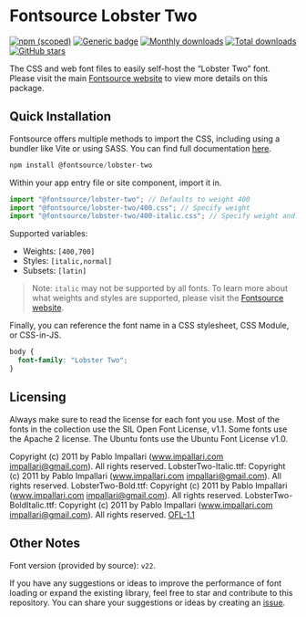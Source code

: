 # Fontsource Lobster Two

[![npm (scoped)](https://img.shields.io/npm/v/@fontsource/lobster-two?color=brightgreen)](https://www.npmjs.com/package/@fontsource/lobster-two) [![Generic badge](https://img.shields.io/badge/fontsource-passing-brightgreen)](https://github.com/fontsource/fontsource) [![Monthly downloads](https://badgen.net/npm/dm/@fontsource/lobster-two)](https://github.com/fontsource/fontsource) [![Total downloads](https://badgen.net/npm/dt/@fontsource/lobster-two)](https://github.com/fontsource/fontsource) [![GitHub stars](https://img.shields.io/github/stars/fontsource/fontsource.svg?style=social&label=Star)](https://github.com/fontsource/fontsource/stargazers)

The CSS and web font files to easily self-host the “Lobster Two” font. Please visit the main [Fontsource website](https://fontsource.org/fonts/lobster-two) to view more details on this package.

## Quick Installation

Fontsource offers multiple methods to import the CSS, including using a bundler like Vite or using SASS. You can find full documentation [here](https://fontsource.org/docs/getting-started/introduction).

```javascript
npm install @fontsource/lobster-two
```

Within your app entry file or site component, import it in.

```javascript
import "@fontsource/lobster-two"; // Defaults to weight 400
import "@fontsource/lobster-two/400.css"; // Specify weight
import "@fontsource/lobster-two/400-italic.css"; // Specify weight and style
```

Supported variables:
- Weights: `[400,700]`
- Styles: `[italic,normal]`
- Subsets: `[latin]`

> Note: `italic` may not be supported by all fonts. To learn more about what weights and styles are supported, please visit the [Fontsource website](https://fontsource.org/fonts/lobster-two).

Finally, you can reference the font name in a CSS stylesheet, CSS Module, or CSS-in-JS.

```css
body {
  font-family: "Lobster Two";
}
```

## Licensing
Always make sure to read the license for each font you use. Most of the fonts in the collection use the SIL Open Font License, v1.1. Some fonts use the Apache 2 license. The Ubuntu fonts use the Ubuntu Font License v1.0.

Copyright (c) 2011 by Pablo Impallari (www.impallari.com impallari@gmail.com). All rights reserved. LobsterTwo-Italic.ttf: Copyright (c) 2011 by Pablo Impallari (www.impallari.com impallari@gmail.com). All rights reserved. LobsterTwo-Bold.ttf: Copyright (c) 2011 by Pablo Impallari (www.impallari.com impallari@gmail.com). All rights reserved. LobsterTwo-BoldItalic.ttf: Copyright (c) 2011 by Pablo Impallari (www.impallari.com impallari@gmail.com). All rights reserved.
[OFL-1.1](https://openfontlicense.org)

## Other Notes
Font version (provided by source): `v22`.

If you have any suggestions or ideas to improve the performance of font loading or expand the existing library, feel free to star and contribute to this repository. You can share your suggestions or ideas by creating an [issue](https://github.com/fontsource/fontsource/issues).